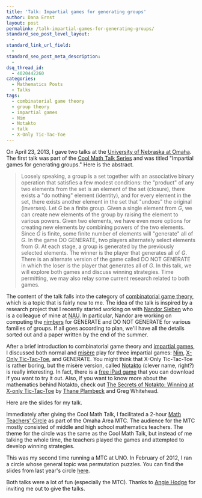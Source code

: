 ```yaml
---
title: 'Talk: Impartial games for generating groups'
author: Dana Ernst
layout: post
permalink: /talk-impartial-games-for-generating-groups/
standard_seo_post_level_layout:
  - 
standard_link_url_field:
  - 
standard_seo_post_meta_description:
  - 
dsq_thread_id:
  - 4020442260
categories:
  - Mathematics Posts
  - Talks
tags:
  - combinatorial game theory
  - group theory
  - impartial games
  - Nim
  - Notakto
  - talk
  - X-Only Tic-Tac-Toe
---
```

On April 23, 2013, I gave two talks at the [University of Nebraska at Omaha][1]. The first talk was part of the [Cool Math Talk Series][2] and was titled "Impartial games for generating groups." Here is the abstract.

> Loosely speaking, a group is a set together with an associative binary operation that satisfies a few modest conditions: the "product" of any two elements from the set is an element of the set (closure), there exists a "do nothing" element (identity), and for every element in the set, there exists another element in the set that "undoes" the original (inverses). Let $G$ be a finite group. Given a single element from $G$, we can create new elements of the group by raising the element to various powers. Given two elements, we have even more options for creating new elements by combining powers of the two elements. Since $G$ is finite, some finite number of elements will "generate" all of $G$. In the game DO GENERATE, two players alternately select elements from $G$. At each stage, a group is generated by the previously selected elements. The winner is the player that generates all of $G$. There is an alternate version of the game called DO NOT GENERATE in which the loser is the player that generates all of $G$. In this talk, we will explore both games and discuss winning strategies. Time permitting, we may also relay some current research related to both games.

The content of the talk falls into the category of [combinatorial game theory][3], which is a topic that is fairly new to me. The idea of the talk is inspired by a research project that I recently started working on with [Nandor Sieben][4] who is a colleague of mine at [NAU][5]. In particular, Nandor are working on computing the [nimbers][6] for GENERATE and DO NOT GENERATE for various families of groups. If all goes according to plan, we'll have all the details sorted out and a paper written by the end of the summer.

After a brief introduction to combinatorial game theory and [impartial games][7], I discussed both normal and [misère][8] play for three impartial games: [Nim][9], [X-Only Tic-Tac-Toe][10], and GENERATE. You might think that X-Only Tic-Tac-Toe is rather boring, but the misère version, called [Notakto][11] (clever name, right?) is really interesting. In fact, there is a [free iPad game][11] that you can download if you want to try it out. Also, if you want to know more about the mathematics behind Notakto, check out [The Secrets of Notakto: Winning at X-only Tic-Tac-Toe][10] by [Thane Plambeck][12] and Greg Whitehead.

Here are the slides for my talk.

<div>
</div>

Immediately after giving the Cool Math Talk, I facilitated a 2-hour [Math Teachers' Circle][13] as part of the Omaha Area MTC. The audience for the MTC mostly consisted of middle and high school mathematics teachers. The theme for the circle was the same as the Cool Math Talk, but instead of me talking the whole time, the teachers played the games and attempted to develop winning strategies.

This was my second time running a MTC at UNO. In February of 2012, I ran a circle whose general topic was permutation puzzles. You can find the slides from last year's circle [here][14].

Both talks were a lot of fun (especially the MTC). Thanks to [Angie Hodge][15] for inviting me out to give the talks.

 [1]: http://www.unomaha.edu/math/
 [2]: http://www.unomaha.edu/math/activities/coolmath.php
 [3]: http://en.wikipedia.org/wiki/Combinatorial_game_theory
 [4]: http://jan.ucc.nau.edu/~ns46/
 [5]: http://nau.edu
 [6]: http://en.wikipedia.org/wiki/Nimber
 [7]: http://en.wikipedia.org/wiki/Impartial_game
 [8]: http://en.wikipedia.org/wiki/Misère
 [9]: http://en.wikipedia.org/wiki/Nim
 [10]: http://arxiv.org/abs/1301.1672
 [11]: http://notakto.com
 [12]: http://thaneplambeck.typepad.com
 [13]: http://mathteacherscircle.org
 [14]: https://speakerdeck.com/dcernst/permutation-puzzles
 [15]: http://www.unomaha.edu/math/people/hodge/